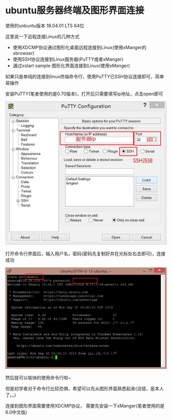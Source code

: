 # ubuntu服务器终端及图形界面连接
使用的unbuntu版本 18.04.01 LTS 64位

这里说一下远程连接Linux的几种方式
- 使用XDCMP协议通过图形化桌面远程连接到Linux(使用xManger的xbrowser)
- 使用SSH协议连接到Linux服务器(PuTTY或者xManger)
- 通过xstart sample 图形化界面连接到Linux(使用xManger)

如果只是单纯的连接到linux终端命令行，使用PuTTY已SSH协议连接即可，简单易操作

安装PuTTY(笔者使用的是0.70版本)，打开后只需要填写ip地址，点击open即可

![打开PuTTY并连接远程服务器](../images/putty1.jpg)

打开命令行界面后，输入用户名，密码(密码先复制好并在光标处右击即可)，连接成功

![输入用户名与密码](../images/putty2.jpg)

然后就可以愉快的使用命令行啦~

但是初学者对于命令行比较恐惧，希望可以先从图形界面熟悉起来(没错，是本人了。。)

连接到图形界面需要使用XDCMP协议，
需要先安装一下xManger(笔者使用的是6.0中文版)